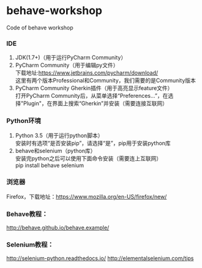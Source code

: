 # behave-workshop

Code of behave workshop


### IDE
1. JDK(1.7+)（用于运行PyCharm Community）
2. PyCharm Community（用于编辑py文件）   
    下载地址:https://www.jetbrains.com/pycharm/download/   
     这里有两个版本Professional和Community，我们需要的是Community版本
3. PyCharm Community Gherkin插件（用于高亮显示feature文件）   
    打开PyCharm Community后，从菜单选择“Preferences...”，在选择"Plugin"，在界面上搜索“Gherkin”并安装（需要连接互联网）

### Python环境
1. Python 3.5（用于运行python脚本）   
    安装时有选项“是否安装pip”，请选择“是”，pip用于安装python库
2. behave和selenium（python库）   
    安装完python之后可以使用下面命令安装（需要连上互联网）   
    pip install behave selenium

### 浏览器
Firefox，下载地址：https://www.mozilla.org/en-US/firefox/new/

### Behave教程：
http://behave.github.io/behave.example/

### Selenium教程：
http://selenium-python.readthedocs.io/
http://elementalselenium.com/tips
